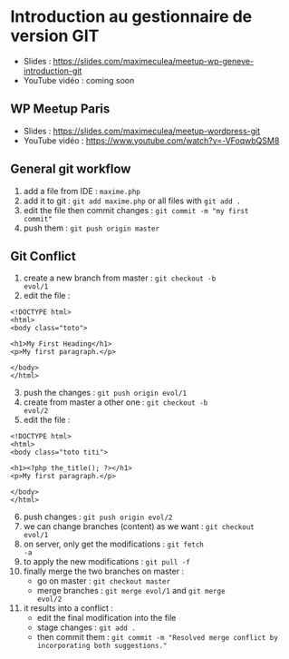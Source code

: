 # Introduction au gestionnaire de version GIT

- Slides : https://slides.com/maximeculea/meetup-wp-geneve-introduction-git
- YouTube vidéo : coming soon

## WP Meetup Paris

- Slides : https://slides.com/maximeculea/meetup-wordpress-git
- YouTube vidéo : https://www.youtube.com/watch?v=-VFoqwbQSM8

## General git workflow
1. add a file from IDE : `maxime.php`
2. add it to git : <code>git add maxime.php</code> or all files with <code>git add .</code>
3. edit the file then commit changes : <code>git commit -m "my first commit"</code>
4. push them : <code>git push origin master</code>

## Git Conflict
1. create a new branch from master : <code>git checkout -b evol/1</code>
2. edit the file :
```
<!DOCTYPE html>
<html>
<body class="toto">

<h1>My First Heading</h1>
<p>My first paragraph.</p>

</body>
</html>
```
3. push the changes : <code>git push origin evol/1</code>
4. create from master a other one : <code>git checkout -b evol/2</code>
5. edit the file :
```
<!DOCTYPE html>
<html>
<body class="toto titi">

<h1><?php the_title(); ?></h1>
<p>My first paragraph.</p>

</body>
</html>
```
6. push changes : <code>git push origin evol/2</code>
7. we can change branches (content) as we want : <code>git checkout evol/1</code>
8. on server, only get the modifications : <code>git fetch -a</code>
9. to apply the new modifications : <code>git pull -f</code>
10. finally merge the two branches on master :
    - go on master : <code>git checkout master</code>
    - merge branches : <code>git merge evol/1</code> and <code>git merge evol/2</code>
11. it results into a conflict :
    - edit the final modification into the file
    - stage changes : <code>git add .</code>
    - then commit them : <code>git commit -m "Resolved merge conflict by incorporating both suggestions."</code>
